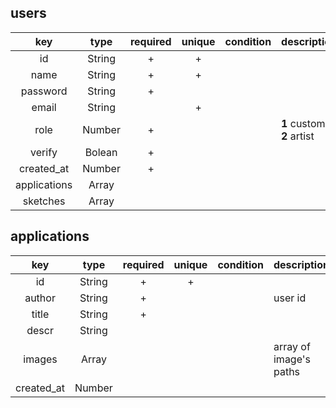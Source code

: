 ## users

|key         |type        |required|unique|condition                      |description                     |
|:-:         |:-:         |:-:     |:-:   |--                             |--                              |
|id          |String      |+       |+     |                               |                                |
|name        |String      |+       |+     |                               |                                |
|password    |String      |+       |      |                               |                                |
|email       |String      |        |+     |                               |                                |
|role        |Number      |+       |      |                               |**1** customer<br/> **2** artist|
|verify      |Bolean      |+       |      |                               |                                |
|created_at  |Number      |+       |      |                               |                                |
|applications|Array       |        |      |                               |                                |
|sketches    |Array       |        |      |                               |                                |

## applications

|key         |type        |required|unique|condition                      |description                 |
|:-:         |:-:         |:-:     |:-:   |--                             |--                          |
|id          |String      |+       |+     |                               |                            |
|author      |String      |+       |      |                               |user id                     |
|title       |String      |+       |      |                               |                            |
|descr       |String      |        |      |                               |                            |
|images      |Array       |        |      |                               |array of image's paths      |
|created_at  |Number      |        |      |                               |                            |
